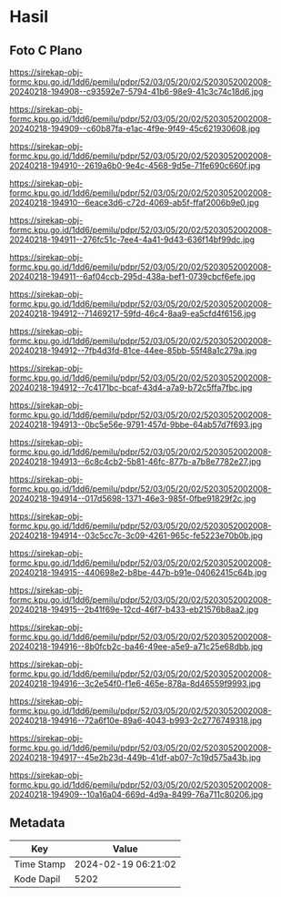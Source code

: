 # Hasil

## Foto C Plano

https://sirekap-obj-formc.kpu.go.id/1dd6/pemilu/pdpr/52/03/05/20/02/5203052002008-20240218-194908--c93592e7-5794-41b6-98e9-41c3c74c18d6.jpg

https://sirekap-obj-formc.kpu.go.id/1dd6/pemilu/pdpr/52/03/05/20/02/5203052002008-20240218-194909--c60b87fa-e1ac-4f9e-9f49-45c621930608.jpg

https://sirekap-obj-formc.kpu.go.id/1dd6/pemilu/pdpr/52/03/05/20/02/5203052002008-20240218-194910--2619a6b0-9e4c-4568-9d5e-71fe690c660f.jpg

https://sirekap-obj-formc.kpu.go.id/1dd6/pemilu/pdpr/52/03/05/20/02/5203052002008-20240218-194910--6eace3d6-c72d-4069-ab5f-ffaf2006b9e0.jpg

https://sirekap-obj-formc.kpu.go.id/1dd6/pemilu/pdpr/52/03/05/20/02/5203052002008-20240218-194911--276fc51c-7ee4-4a41-9d43-636f14bf99dc.jpg

https://sirekap-obj-formc.kpu.go.id/1dd6/pemilu/pdpr/52/03/05/20/02/5203052002008-20240218-194911--6af04ccb-295d-438a-bef1-0739cbcf6efe.jpg

https://sirekap-obj-formc.kpu.go.id/1dd6/pemilu/pdpr/52/03/05/20/02/5203052002008-20240218-194912--71469217-59fd-46c4-8aa9-ea5cfd4f6156.jpg

https://sirekap-obj-formc.kpu.go.id/1dd6/pemilu/pdpr/52/03/05/20/02/5203052002008-20240218-194912--7fb4d3fd-81ce-44ee-85bb-55f48a1c279a.jpg

https://sirekap-obj-formc.kpu.go.id/1dd6/pemilu/pdpr/52/03/05/20/02/5203052002008-20240218-194912--7c4171bc-bcaf-43d4-a7a9-b72c5ffa7fbc.jpg

https://sirekap-obj-formc.kpu.go.id/1dd6/pemilu/pdpr/52/03/05/20/02/5203052002008-20240218-194913--0bc5e56e-9791-457d-9bbe-64ab57d7f693.jpg

https://sirekap-obj-formc.kpu.go.id/1dd6/pemilu/pdpr/52/03/05/20/02/5203052002008-20240218-194913--6c8c4cb2-5b81-46fc-877b-a7b8e7782e27.jpg

https://sirekap-obj-formc.kpu.go.id/1dd6/pemilu/pdpr/52/03/05/20/02/5203052002008-20240218-194914--017d5698-1371-46e3-985f-0fbe91829f2c.jpg

https://sirekap-obj-formc.kpu.go.id/1dd6/pemilu/pdpr/52/03/05/20/02/5203052002008-20240218-194914--03c5cc7c-3c09-4261-965c-fe5223e70b0b.jpg

https://sirekap-obj-formc.kpu.go.id/1dd6/pemilu/pdpr/52/03/05/20/02/5203052002008-20240218-194915--440698e2-b8be-447b-b91e-04062415c64b.jpg

https://sirekap-obj-formc.kpu.go.id/1dd6/pemilu/pdpr/52/03/05/20/02/5203052002008-20240218-194915--2b41f69e-12cd-46f7-b433-eb21576b8aa2.jpg

https://sirekap-obj-formc.kpu.go.id/1dd6/pemilu/pdpr/52/03/05/20/02/5203052002008-20240218-194916--8b0fcb2c-ba46-49ee-a5e9-a71c25e68dbb.jpg

https://sirekap-obj-formc.kpu.go.id/1dd6/pemilu/pdpr/52/03/05/20/02/5203052002008-20240218-194916--3c2e54f0-f1e6-465e-878a-8d46559f9993.jpg

https://sirekap-obj-formc.kpu.go.id/1dd6/pemilu/pdpr/52/03/05/20/02/5203052002008-20240218-194916--72a6f10e-89a6-4043-b993-2c2776749318.jpg

https://sirekap-obj-formc.kpu.go.id/1dd6/pemilu/pdpr/52/03/05/20/02/5203052002008-20240218-194917--45e2b23d-449b-41df-ab07-7c19d575a43b.jpg

https://sirekap-obj-formc.kpu.go.id/1dd6/pemilu/pdpr/52/03/05/20/02/5203052002008-20240218-194909--10a16a04-669d-4d9a-8499-76a711c80206.jpg


## Metadata

| Key        | Value               |
| ---------- | ------------------- |
| Time Stamp | 2024-02-19 06:21:02 |
| Kode Dapil | 5202                |



